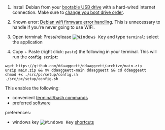 1. Install Debian from your [bootable USB drive](../index.md) with a hard-wired internet connection. Make sure to [change you boot drive order](https://helpdeskgeek.com/how-to/how-to-change-the-boot-order-in-the-bios-on-your-windows-pc/).

2. Known error: [Debian wifi firmware error handling](./deb.md). This is unnecessary to handle if you're never going to use WIFI.

[newwinlogo]: http://i.stack.imgur.com/B8Zit.png

3. Open terminal: Press/release <kbd>![Windows Key][newwinlogo]</kbd> and type `terminal`: select the application

4. Copy + Paste (right click: `paste`) the following in your terminal. This will run the **`config script`**:

```
wget https://github.com/ddaaggeett/ddaaggeett/archive/main.zip
unzip main.zip && mv ddaaggeett-main ddaaggeett && cd ddaaggeett
chmod +x ./src/pc/setup/config.sh
./src/pc/setup/config.sh
```

This enables the following:
- convenient [terminal/bash commands](./alias.md)
- preferred [software](./apps.md)

preferences:
- windows key <kbd>![Windows Key][newwinlogo]</kbd> [shortcuts](./keys.md)  
